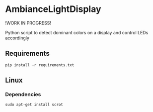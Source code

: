 # AmbianceLightDisplay

!WORK IN PROGRESS!

Python script to detect dominant colors on a display and control LEDs accordingly


## Requirements

    pip install -r requirements.txt

## Linux

### Dependencies 

    sudo apt-get install scrot